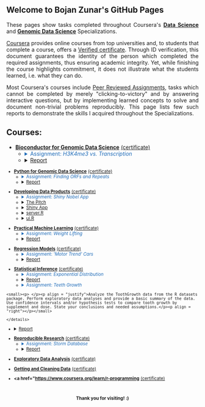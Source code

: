 ## Welcome to Bojan Zunar's GitHub Pages

<p align = "justify">These pages show tasks completed throughout Coursera's <b><a href="https://www.coursera.org/specializations/jhu-data-science">Data Science</a></b> and 
<b><a href="https://www.coursera.org/specializations/genomic-data-science"> Genomic Data Science</a></b> Specializations.</p>

<p align = "justify"><a href="https://www.coursera.org/">Coursera</a> provides online courses from top universities and, to students that complete a course, offers a <a href="https://learner.coursera.help/hc/en-us/articles/208280196">Verified certificate</a>. Through ID verification, this document guarantees the identity of the person which completed the required assignments, thus ensuring academic integrity. Yet, while finishing the course highlights commitment, it does not illustrate what the students learned, i.e. what they can do.</p>

<p align = "justify">Most Coursera's courses include <a href="https://learner.coursera.help/hc/en-us/articles/208279946-See-feedback-and-grades-for-peer-reviewed-assignments">Peer Reviewed Assignments</a>, tasks which cannot be completed by merely "clicking-to-victory" and by answering interactive questions, but by implementing learned concepts to solve and document non-trivial problems reproducibly. This page lists few such reports to demonstrate the skills I acquired throughout the Specializations.</p>


## Courses:

- <b><a href="https://www.coursera.org/learn/bioconductor">Bioconductor for Genomic Data Science</a></b> [(certificate)](https://www.coursera.org/account/accomplishments/records/7XTSS4LNY5SJ)
  - <details>
     <summary style="color:#1e6bb8;">Assignment: <i>H3K4me3 vs. Transcription</i></summary>

    <small><p> </p><p align = "justify">The airway dataset contains more than 64k features. How many of these features overlaps with transcripts on the autosomes? A feature has to overlap the actual transcript, not the intron of a transcript.</p><p align = "justify">The expression measures of the airway dataset are the number of reads mapping to each feature. How many reads map to features which overlaps these transcripts?</p><p align = "justify">We should be able to very roughly divide these transcripts into expressed and non expressed transcript. Expressed transcripts should be marked by H3K4me3 at their promoter. What is the median number of counts per feature containing a H3K4me peak in their promoter? Compare this to the median number of counts for features without a H3K4me3 peak.</p></small>
    
    </details>
  - <details>
     <summary><a href="https://bzunar.github.io/bioconductor-assignment.html">Report</a></summary>
     
     <small><p> </p><p align = "center"><b><a href="https://bzunar.github.io/bioconductor-assignment.html">The R Markdown Report</b></a>
    
    </details>
<p> </p>

- <b><a href="https://www.coursera.org/learn/python-genomics">Python for Genomic Data Science</a></b> [(certificate)](https://www.coursera.org/account/accomplishments/records/ABLH3WHC64Y8)
  - <details>
     <summary style="color:#1e6bb8;">Assignment: <i>Finding ORFs and Repeats</i></summary>

    <small><p> </p><p align = "justify">Write a Python program that takes as input a file containing DNA sequences in multi-FASTA format, and computes the answers to the following questions.</p><p align = "justify">How many records are in the file? What are the lengths of the sequences in the file? What is the longest sequence and what is the shortest sequence? Is there more than one longest or shortest sequence? What are their identifiers?</p><p align = "justify">What is the length of the longest ORF in the file? What is the identifier of the sequence containing the longest ORF? For a given sequence identifier, what is the longest ORF contained in the sequence represented by that identifier? What is the starting position of the longest ORF in the sequence that contains it?</p><p align = "justify">Identify all repeats of length n in all sequences in the FASTA file. Determine how many times each repeat occurs in the file, and which is the most frequent repeat of a given length.</p></small>
    
    </details>
  - <details>
     <summary><a href="https://bzunar.github.io/python-assignment.html">Report</a></summary>
    </details>
<p> </p>

- <b><a href="https://www.coursera.org/learn/data-products">Developing Data Products</a></b> [(certificate)](https://www.coursera.org/account/accomplishments/records/98SLMCHQQUKQ)
  - <details>
     <summary style="color:#1e6bb8;">Assignment: <i>Shiny Nobel App</i></summary>

    <small><p> </p><p align = "justify">Create a Shiny app with supporting documentation. Think of documentation as whatever a user will need to start using your application. Deploy the application on RStudio's Shiny server. Share your server.R and ui.R code on GitHub.</p><p align = "justify">Then, use Slidify or RStudio Presenter to prepare a reproducible pitch about the application with an html5 slide deck. You get 5 slides (inclusive of the title slide) to pitch a your app. The presentation must contain some embedded R code that gets run when slidifying the document.</p></small>
    
    </details>
  - <details>
     <summary><a href="https://bzunar.github.io/shiny-presentation.html">The Pitch</a></summary>
    </details>
  - <details>
     <summary><a href="https://bzunar.shinyapps.io/nobelbirthdeath/">Shiny App</a></summary>
    </details>
  - <details>
     <summary><a href="https://github.com/bzunar/DevelopingDataProducts/blob/master/server.R">server.R</a></summary>
    </details>
  - <details>
     <summary><a href="https://github.com/bzunar/DevelopingDataProducts/blob/master/ui.R">ui.R</a></summary>
    </details>
<p> </p>

- <b><a href="https://www.coursera.org/learn/practical-machine-learning">Practical Machine Learning</a></b> [(certificate)](https://www.coursera.org/account/accomplishments/records/CNJYP57WSYDJ)
  - <details>
     <summary style="color:#1e6bb8;">Assignment: <i>Weight Lifting</i></summary>

    <small><p> </p><p align = "justify">Devices like Jawbone Up, Nike FuelBand, and Fitbit collect a large amount of data about personal activity. They are a part of the quantified self movement – a group of enthusiasts who take measurements to improve their health, to find patterns in their behavior, or because they are tech geeks. People regularly quantify how much of a particular activity they do, but rarely how well they do it. In this project, you use data from accelerometers on the belt, forearm, arm, and dumbell of 6 participants <a href="http://web.archive.org/web/20161224072740/http:/groupware.les.inf.puc-rio.br/har">(Weight Lifting Exercises Dataset)</a>. They were asked to perform barbell lifts correctly and incorrectly in 5 different ways.</p><p align = "justify">The goal is to predict the manner in which they did the exercise. This is the "classe" variable in the training set. You may predict with any of the other variables. Describe how you built your model, how you used cross validation, what you think the expected out of sample error is, and why you made the choices you did. Use your machine learning algorithm to predict 20 different test cases.</p></small>
    
    </details>
  - <details>
     <summary><a href="https://bzunar.github.io/weight-lifting.html">Report</a></summary>
    </details>
<p> </p>

- <b><a href="https://www.coursera.org/learn/regression-models">Regression Models</a></b> [(certificate)](https://www.coursera.org/account/accomplishments/records/XHXEYB7VEV63)
  - <details>
     <summary style="color:#1e6bb8;">Assignment: <i>'Motor Trend' Cars</i></summary>

    <small><p> </p><p align = "justify">'Motor Trend' is a magazine about the automobile industry. Looking at a <a href="https://stat.ethz.ch/R-manual/R-devel/library/datasets/html/mtcars.html">a collection of cars</a>, they wish to explore the relationship between a set of variables and fuel consumption (miles per gallon, MPG) (outcome). They are particularly interested in question:</p><p align = "center">Is an automatic or manual transmission better for MPG?<br>Quantify the MPG difference between automatic and manual transmissions.</p><p align = "justify">Perform exploratory analysis, detail strategy for model selection, interpret the coefficients, plot residuals, answer the questions of interest, and quantify the uncertainty in your conclusions.</p></small>

    </details>
  - <details>
     <summary><a href="https://bzunar.github.io/motor-trend.html">Report</a></summary>
    </details>
<p> </p>

- <b><a href="https://www.coursera.org/learn/statistical-inference">Statistical Inference</a></b> [(certificate)](https://www.coursera.org/account/accomplishments/records/CG6N5R7VWM6Z)
  - <details>
     <summary style="color:#1e6bb8;">Assignment: <i>Exponential Distribution</i></summary>

    <small><p> </p><p align = "justify">Investigate the exponential distribution in R and compare it with the Central Limit Theorem. The mean of exponential distribution is 1/lambda and the standard deviation is also 1/lambda, where lambda is the rate parameter. Set lambda = 0.2 for all of the simulations. Illustrate via simulation and associated explanatory text properties of the distribution of averages of 40 exponentials by doing a thousand simulations. Show the sample mean and compare it to the theoretical mean of the distribution. Show how variable the sample is (via variance) and compare it to the theoretical variance of the distribution. Show that the distribution is approximately normal.</p></small>
    
    </details>
  - <details>
     <summary><a href="https://bzunar.github.io/random-exponentials.html">Report</a></summary>
    </details>

  - <details>
     <summary style="color:#1e6bb8;">Assignment: <i>Teeth Growth</i></summary>
<p> </p>

    <small><p> </p><p align = "justify">Analyze the ToothGrowth data from the R datasets package. Perform exploratory data analyses and provide a basic summary of the data. Use confidence intervals and/or hypothesis tests to compare tooth growth by supplement and dose. State your conclusions and needed assumptions.</p><p align = "right"></p></small>
    
    </details>
  - <details>
     <summary><a href="https://bzunar.github.io/teeth-growth.html">Report</a></summary>
    </details>
<p> </p>

- <b><a href="https://www.coursera.org/learn/reproducible-research">Reproducible Research</a></b> [(certificate)](https://www.coursera.org/account/accomplishments/records/7XZKEGNBBNVB)
  - <details>
     <summary style="color:#1e6bb8;">Assignment: <i>Storm Database</i></summary>

    <small><p> </p><p align = "justify">Storms and other severe weather events cause both public health and economic problems. Many severe events result in fatalities, injuries, and property damage, and preventing such outcomes is a key concern. The basic goal of this assignment is to explore the U.S. National Oceanic and Atmospheric Administration's (NOAA) storm database which tracks characteristics of major storms and weather events in the United States. It details when and where they occur and estimates fatalities, injuries, and property damage. Use the database to address the following questions:</p><p align = "center">Across the United States, which types of events (as indicated in the EVTYPE variable) are most harmful with respect to population health?<br>Across the United States, which types of events have the greatest economic consequences?</p><p align = "justify">Show the code for your entire analysis. Write your report as if it were to be read by a government or municipal manager who might be responsible for preparing for severe weather events and will need to prioritize resources for different types of events. However, there is no need to make any specific recommendations in your report.</p></small>
    
    </details>
  - <details>
     <summary><a href="https://bzunar.github.io/storm-dataset.html">Report</a></summary>
    </details>
<p> </p>

- <b><a href="https://www.coursera.org/learn/exploratory-data-analysis">Exploratory Data Analysis</a></b> [(certificate)](https://www.coursera.org/account/accomplishments/records/PSH3J3SQDZHK)
<p> </p>

- <b><a href="https://www.coursera.org/learn/data-cleaning">Getting and Cleaning Data</a></b> [(certificate)](https://www.coursera.org/account/accomplishments/records/ZNT6SHP49FD9)
<p> </p>

- <b><a href="https://www.coursera.org/learn/r-programming</a></b> [(certificate)](https://www.coursera.org/account/accomplishments/records/BE8J2TGHS7W9)
<p> </p>


<br>
<large><p align = "center"><b>Thank you for visiting! :)</b></p></large>